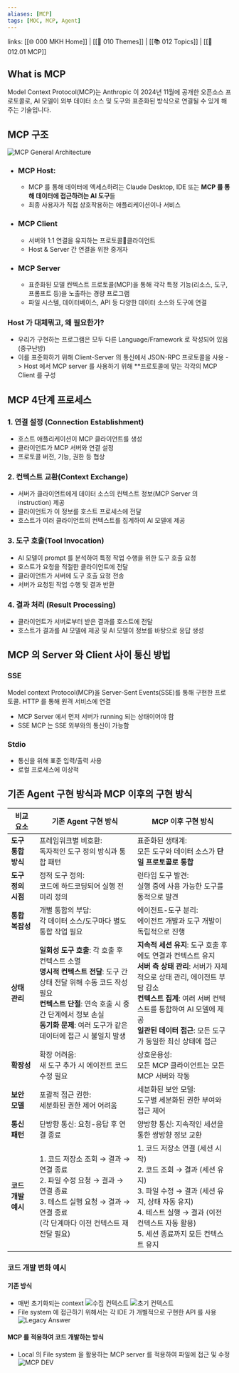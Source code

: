 ```yaml
---
aliases: [MCP]
tags: [MOC, MCP, Agent]
---
```

links: [[🌐 000 MKH Home]] | [[📖 010 Themes]] | [[📚 012 Topics]] | [[📗 012.01 MCP]]

## What is MCP
Model Context Protocol(MCP)는 Anthropic 이 2024년 11월에 공개한 오픈소스 프로토콜로, AI 모델이 외부 데이터 소스 및 도구와 표준화된 방식으로 연결될 수 있게 해주는 기술입니다.

## MCP 구조
![MCP General Architecture](general_architecture.png)
- ### **MCP Host**: 
	- MCP 를 통해 데이터에 엑세스하려는 Claude Desktop, IDE 또는 **MCP 를 통해 데이터에 접근하려는 AI 도구**들
	- 최종 사용자가 직접 상호작용하는 애플리케이션이나 서비스
- ### **MCP Client**
	- 서버와 1:1 연결을 유지하는 프로토콜클라이언트
	- Host & Server 간 연결을 위한 중개자
- ### **MCP Server**
	- 표준화된 모델 컨텍스트 프로토콜(MCP)을 통해 각각 특정 기능(리소스, 도구, 프롬프트 등)을 노출하는 경량 프로그램
	- 파일 시스템, 데이터베이스, API 등 다양한 데이터 소스와 도구에 연결
### Host 가 대체뭐고, 왜 필요한가?
- 우리가 구현하는 프로그램은 모두 다른 Language/Framework 로 작성되어 있음 (중구난방)
- 이를 표준화하기 위해 Client-Server 의 통신에서 JSON-RPC 프로토콜을 사용
	-> Host 에서 MCP server 를 사용하기 위해 **프로토콜에 맞는 각각의 MCP Client 를 구성

## MCP 4단계 프로세스
### 1. 연결 설정 (Connection Establishment)
 - 호스트 애플리케이션이 MCP 클라이언트를 생성
 - 클라이언트가 MCP 서버와 연결 설정
 - 프로토콜 버전, 기능, 권한 등 협상
### 2. 컨텍스트 교환(Context Exchange)
- 서버가 클라이언트에게 데이터 소스의 컨텍스트 정보(MCP Server 의 instruction) 제공
- 클라이언트가 이 정보를 호스트 프로세스에 전달
- 호스트가 여러 클라이언트의 컨텍스트를 집계하여 AI 모델에 제공
### 3. 도구 호출(Tool Invocation)
- AI 모델이 prompt 를 분석하여 특정 작업 수행을 위한 도구 호출 요청 
- 호스트가 요청을 적절한 클라이언트에 전달
- 클라이언트가 서버에 도구 호출 요청 전송
- 서버가 요청된 작업 수행 및 결과 반환
### 4. 결과 처리 (Result Processing)
- 클라이언트가 서버로부터 받은 결과를 호스트에 전달
- 호스트가 결과를 AI 모델에 제공 및 AI 모델이 정보를 바탕으로 응답 생성

## MCP 의 Server 와 Client 사이 통신 방법
### SSE
Model context Protocol(MCP)을 Server-Sent Events(SSE)를 통해 구현한 프로토콜. HTTP 를 통해 원격 서비스에 연결
- MCP Server 에서 먼저 서버가 running 되는 상태이어야 함
- SSE MCP 는 SSE 외부와의 통신이 가능함
### Stdio
- 통신을 위해 표준 입력/출력 사용
- 로컬 프로세스에 이상적

## 기존 Agent 구현 방식과 MCP 이후의 구현 방식

| 비교 요소        | 기존 Agent 구현 방식                                                                                                                                              | MCP 이후 구현 방식                                                                                                                                                           |
| ------------ | ----------------------------------------------------------------------------------------------------------------------------------------------------------- | ---------------------------------------------------------------------------------------------------------------------------------------------------------------------- |
| **도구 통합 방식** | 프레임워크별 비호환: <br>독자적인 도구 정의 방식과 통합 패턴                                                                                                                        | 표준화된 생태계: <br>모든 도구와 데이터 소스가 **단일 프로토콜로 통합**                                                                                                                           |
| **도구 정의 시점** | 정적 도구 정의: <br>코드에 하드코딩되어 실행 전 미리 정의                                                                                                                         | 런타임 도구 발견: <br>실행 중에 사용 가능한 도구를 동적으로 발견                                                                                                                                |
| **통합 복잡성**   | 개별 통합의 부담: <br>각 데이터 소스/도구마다 별도 통합 작업 필요                                                                                                                    | 에이전트-도구 분리: <br>에이전트 개발과 도구 개발이 독립적으로 진행                                                                                                                               |
| **상태 관리**    | **일회성 도구 호출**: 각 호출 후 컨텍스트 소멸<br>**명시적 컨텍스트 전달**: 도구 간 상태 전달 위해 수동 코드 작성 필요<br>**컨텍스트 단절**: 연속 호출 시 중간 단계에서 정보 손실<br>**동기화 문제**: 여러 도구가 같은 데이터에 접근 시 불일치 발생 | **지속적 세션 유지**: 도구 호출 후에도 연결과 컨텍스트 유지<br>**서버 측 상태 관리**: 서버가 자체적으로 상태 관리, 에이전트 부담 감소<br>**컨텍스트 집계**: 여러 서버 컨텍스트를 통합하여 AI 모델에 제공<br>**일관된 데이터 접근**: 모든 도구가 동일한 최신 상태에 접근 |
| **확장성**      | 확장 어려움: <br>새 도구 추가 시 에이전트 코드 수정 필요                                                                                                                         | 상호운용성: <br>모든 MCP 클라이언트는 모든 MCP 서버와 작동                                                                                                                                 |
| **보안 모델**    | 포괄적 접근 권한: <br>세분화된 권한 제어 어려움                                                                                                                               | 세분화된 보안 모델: <br>도구별 세분화된 권한 부여와 접근 제어                                                                                                                                  |
| **통신 패턴**    | 단방향 통신: 요청-응답 후 연결 종료                                                                                                                                       | 양방향 통신: 지속적인 세션을 통한 쌍방향 정보 교환                                                                                                                                          |
| **코드 개발 예시** | 1. 코드 저장소 조회 → 결과 → 연결 종료<br>2. 파일 수정 요청 → 결과 → 연결 종료<br>3. 테스트 실행 요청 → 결과 → 연결 종료<br>(각 단계마다 이전 컨텍스트 재전달 필요)                                               | 1. 코드 저장소 연결 (세션 시작)<br>2. 코드 조회 → 결과 (세션 유지)<br>3. 파일 수정 → 결과 (세션 유지, 상태 자동 유지)<br>4. 테스트 실행 → 결과 (이전 컨텍스트 자동 활용)<br>5. 세션 종료까지 모든 컨텍스트 유지                            |
### 코드 개발 변화 예시
####  기존 방식
- 매번 초기화되는 context
	![수집 컨텍스트](ingest_context.png)
	![초기 컨텍스트](init_context.png)
- File system 에 접근하기 위해서는 각 IDE 가 개별적으로 구현한 API 를 사용
	![Legacy Answer](legacy_answer.png)
#### MCP 를 적용하여 코드 개발하는 방식
- Local 의 File system 을 활용하는 MCP server 를 적용하여 파일에 접근 및 수정
	![MCP DEV](mcp_dev.png) 